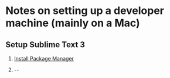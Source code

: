 Notes on setting up a developer machine (mainly on a Mac)
===========


## Setup Sublime Text 3
1. <a href="https://sublime.wbond.net/installation" target="_blank">Install Package Manager</a>

2. --
